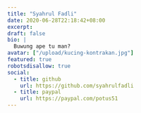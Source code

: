 ```yaml
---
title: "Syahrul Fadli"
date: 2020-06-28T22:18:42+08:00
excerpt:
draft: false
bio: |
  Buwung ape tu man?
avatar: ["/upload/kucing-kontrakan.jpg"]
featured: true
robotsdisallow: true
social:
  - title: github
    url: https://github.com/syahrulfadli
  - title: paypal
    url: https://paypal.com/potus51
---
```

